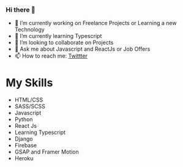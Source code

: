 ### Hi there 👋

<!--
**samuel-jarvis/samuel-jarvis** is a ✨ _special_ ✨ repository because its `README.md` (this file) appears on your GitHub profile.
-->

- 🔭 I’m currently working on Freelance Projects or Learning a new Technology
- 🌱 I’m currently learning Typescript
- 👯 I’m looking to collaborate on Projects 
- 💬 Ask me about Javascript and ReactJs or Job Offers
- 📫 How to reach me: [Twittter](https://twitter.com/SamJarvis244) 

# My Skills
* HTML/CSS
* SASS/SCSS
* Javascript
* Python
* React Js
* Learning Typescript
* Django
* Firebase
* GSAP and Framer Motion
* Heroku
